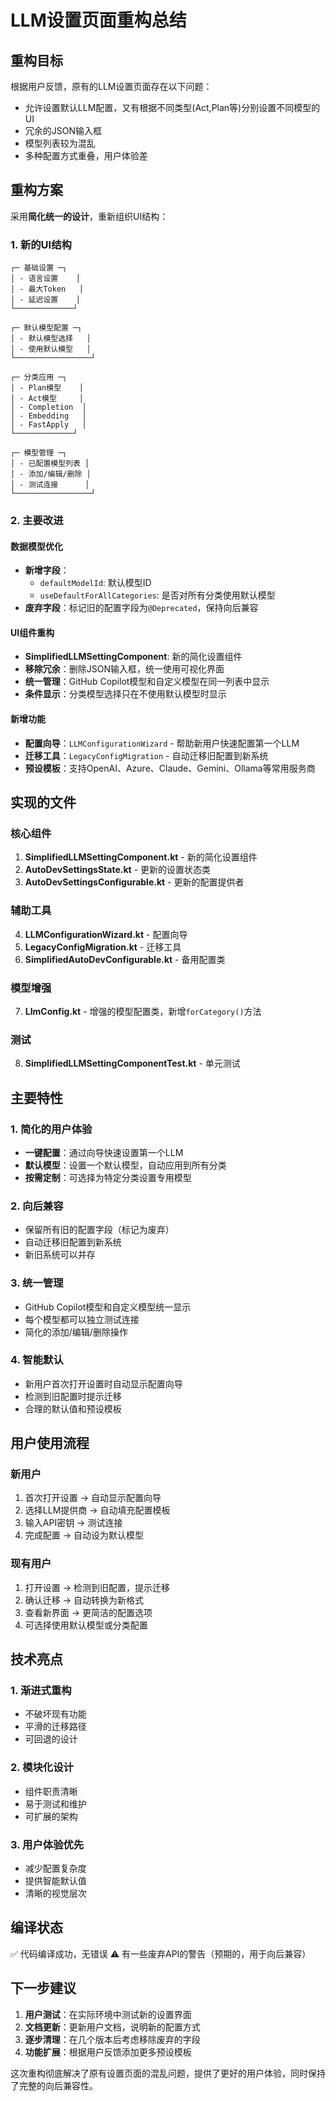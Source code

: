 # LLM设置页面重构总结

## 重构目标

根据用户反馈，原有的LLM设置页面存在以下问题：
- 允许设置默认LLM配置，又有根据不同类型(Act,Plan等)分别设置不同模型的UI
- 冗余的JSON输入框
- 模型列表较为混乱
- 多种配置方式重叠，用户体验差

## 重构方案

采用**简化统一的设计**，重新组织UI结构：

### 1. 新的UI结构
```
┌─ 基础设置 ─┐
│ - 语言设置    │
│ - 最大Token   │
│ - 延迟设置    │
└─────────────┘

┌─ 默认模型配置 ─┐
│ - 默认模型选择   │
│ - 使用默认模型   │
└─────────────────┘

┌─ 分类应用 ─┐
│ - Plan模型    │
│ - Act模型     │
│ - Completion  │
│ - Embedding   │
│ - FastApply   │
└─────────────┘

┌─ 模型管理 ─┐
│ - 已配置模型列表 │
│ - 添加/编辑/删除 │
│ - 测试连接      │
└─────────────────┘
```

### 2. 主要改进

#### 数据模型优化
- **新增字段**：
  - `defaultModelId`: 默认模型ID
  - `useDefaultForAllCategories`: 是否对所有分类使用默认模型
- **废弃字段**：标记旧的配置字段为`@Deprecated`，保持向后兼容

#### UI组件重构
- **SimplifiedLLMSettingComponent**: 新的简化设置组件
- **移除冗余**：删除JSON输入框，统一使用可视化界面
- **统一管理**：GitHub Copilot模型和自定义模型在同一列表中显示
- **条件显示**：分类模型选择只在不使用默认模型时显示

#### 新增功能
- **配置向导**：`LLMConfigurationWizard` - 帮助新用户快速配置第一个LLM
- **迁移工具**：`LegacyConfigMigration` - 自动迁移旧配置到新系统
- **预设模板**：支持OpenAI、Azure、Claude、Gemini、Ollama等常用服务商

## 实现的文件

### 核心组件
1. **SimplifiedLLMSettingComponent.kt** - 新的简化设置组件
2. **AutoDevSettingsState.kt** - 更新的设置状态类
3. **AutoDevSettingsConfigurable.kt** - 更新的配置提供者

### 辅助工具
4. **LLMConfigurationWizard.kt** - 配置向导
5. **LegacyConfigMigration.kt** - 迁移工具
6. **SimplifiedAutoDevConfigurable.kt** - 备用配置类

### 模型增强
7. **LlmConfig.kt** - 增强的模型配置类，新增`forCategory()`方法

### 测试
8. **SimplifiedLLMSettingComponentTest.kt** - 单元测试

## 主要特性

### 1. 简化的用户体验
- **一键配置**：通过向导快速设置第一个LLM
- **默认模型**：设置一个默认模型，自动应用到所有分类
- **按需定制**：可选择为特定分类设置专用模型

### 2. 向后兼容
- 保留所有旧的配置字段（标记为废弃）
- 自动迁移旧配置到新系统
- 新旧系统可以并存

### 3. 统一管理
- GitHub Copilot模型和自定义模型统一显示
- 每个模型都可以独立测试连接
- 简化的添加/编辑/删除操作

### 4. 智能默认
- 新用户首次打开设置时自动显示配置向导
- 检测到旧配置时提示迁移
- 合理的默认值和预设模板

## 用户使用流程

### 新用户
1. 首次打开设置 → 自动显示配置向导
2. 选择LLM提供商 → 自动填充配置模板
3. 输入API密钥 → 测试连接
4. 完成配置 → 自动设为默认模型

### 现有用户
1. 打开设置 → 检测到旧配置，提示迁移
2. 确认迁移 → 自动转换为新格式
3. 查看新界面 → 更简洁的配置选项
4. 可选择使用默认模型或分类配置

## 技术亮点

### 1. 渐进式重构
- 不破坏现有功能
- 平滑的迁移路径
- 可回退的设计

### 2. 模块化设计
- 组件职责清晰
- 易于测试和维护
- 可扩展的架构

### 3. 用户体验优先
- 减少配置复杂度
- 提供智能默认值
- 清晰的视觉层次

## 编译状态

✅ 代码编译成功，无错误
⚠️ 有一些废弃API的警告（预期的，用于向后兼容）

## 下一步建议

1. **用户测试**：在实际环境中测试新的设置界面
2. **文档更新**：更新用户文档，说明新的配置方式
3. **逐步清理**：在几个版本后考虑移除废弃的字段
4. **功能扩展**：根据用户反馈添加更多预设模板

这次重构彻底解决了原有设置页面的混乱问题，提供了更好的用户体验，同时保持了完整的向后兼容性。
